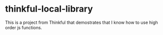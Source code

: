 # thinkful-local-library
This is a project from Thinkful that demostrates that I know how to use high order js functions.

